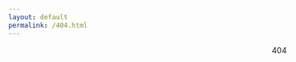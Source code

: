 ```yaml
---
layout: default
permalink: /404.html
---
```


<marquee direction="right" behavior="alternate">
  <marquee behavior="alternate">
    404
  </marquee>
</marquee>
